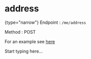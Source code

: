 # address

<include from="Snippets-AuthAPI.md" element-id="snippet-header" />

{type="narrow"}
Endpoint
: ```/me/address```

Method
: POST

For an example see [here](Auth-Example-address.md)

Start typing here...